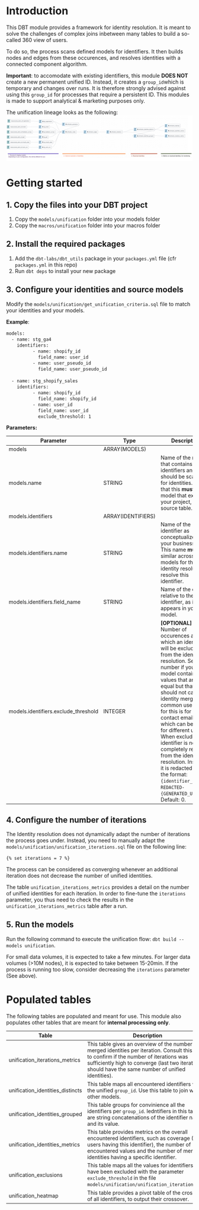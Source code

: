 # Introduction

This DBT module provides a framework for identity resolution. It is meant to solve the challenges of complex joins inbetween many tables to build a so-called 360 view of users.

To do so, the process scans defined models for identifiers. It then builds nodes and edges from these occurences, and resolves identities with a connected component algorithm. 

**Important**: to accomodate with existing identifiers, this module **DOES NOT** create a new permanent unified ID. Instead, it creates a `group_id`which is temporary and changes over runs. It is therefore strongly advised against using this `group_id` for processes that require a persistent ID. This modules is made to support analytical & marketing purposes only.

The unification lineage looks as the following:
![idr_flow](/images/idr_flow.png)


# Getting started

## 1. Copy the files into your DBT project
1. Copy the `models/unification` folder into your models folder
2. Copy the `macros/unification` folder into your macros folder

## 2. Install the required packages
1. Add the `dbt-labs/dbt_utils` package in your `packages.yml` file (cfr `packages.yml` in this repo)
2. Run `dbt deps` to install your new package

## 3. Configure your identities and source models

Modify the `models/unification/get_unification_criteria.sql` file to match your identities and your models.

**Example**:

````
models:
  - name: stg_ga4
    identifiers:
          - name: shopify_id
            field_name: user_id
          - name: user_pseudo_id
            field_name: user_pseudo_id

  - name: stg_shopify_sales
    identifiers:
          - name: shopify_id
            field_name: shopify_id
          - name: user_id
            field_name: user_id
            exclude_threshold: 1
````
**Parameters:**

| Parameter | Type | Description |
| ----------- | ----------- | ----------- |
| models | ARRAY(MODELS) ||
| models.name | STRING | Name of the model that contains identifiers and that should be scanned for identities. Note that this **must** be a model that exists in your project, note a source table. |
| models.identifiers | ARRAY(IDENTIFIERS) | |
| models.identifiers.name | STRING| Name of the identifier as conceptualized in your business logic. This name **must** be similar across the models for the identity resolution to resolve this identifier. |
| models.identifiers.field_name | STRING | Name of the column relative to the identifier, as it appears in your model. |
| models.identifiers.exclude_threshold | INTEGER | **[OPTIONAL]** Number of occurences above which an identifier will be excluded from the identity resolution. Set this number if your model contains values that are equal but that should not cause an identity merge. A common use case for this is for contact emails, which can be similar for different users. When excluded, an identifier is not completely removed from the identity resolution. Instead, it is redacted under the format: `{identifier_value}-REDACTED-{GENERATED_UUID}.` Default: 0. |

## 4. Configure the number of iterations

The Identity resolution does not dynamically adapt the number of iterations the process goes under. Instead, you need to manually adapt the `models/unification/unification_iterations.sql` file on the following line:
```
{% set iterations = 7 %}
```

The process can be considered as converging whenever an additional iteration does not decrease the number of unified identities. 

The table `unification_iterations_metrics` provides a detail on the number of unified identities for each iteration. In order to fine-tune the `iterations` parameter, you thus need to check the results in the `unification_iterations_metrics` table after a run.

## 5. Run the models

Run the following command to execute the unification flow: `dbt build --models unification`.

For small data volumes, it is expected to take a few minutes. For larger data volumes (>10M nodes), it is expected to take between 15-20min. If the process is running too slow, consider decreasing the `iterations` parameter (See above).

# Populated tables

The following tables are populated and meant for use. This module also populates other tables that are meant for **internal processing only**.

| Table | Description |
| ----------- | ----------- |
| unification_iterations_metrics | This table gives an overview of the number of merged identities per iteration. Consult this table to confirm if the number of iterations was sufficiently high to converge (last two iterations should have the same number of unified identities). |
| unification_identities_distincts |This table maps all encountered identifiers with the unified `group_id`. Use this table to join with other models. |
| unification_identities_grouped |This table groups for convinience all the identifiers per `group_id`. Iedntifiers in this table are string concatenations of the identifier name and its value. |
| unification_identities_metrics |This table provides metrics on the overall encountered identifiers, such as coverage (% of users having this identifier), the number of encountered values and the number of merged identities having a specific identifier. |
| unification_exclusions |This table maps all the values for identifiers that have been excluded with the parameter `exclude_threshold` in the file `models/unification/unification_iterations.sql`.  |
| unification_heatmap |This table provides a pivot table of the crossing of all identifiers, to output their crossover. |

